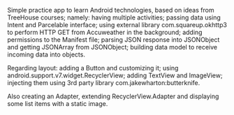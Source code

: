 Simple practice app to learn Android technologies, based on ideas from TreeHouse courses; namely:
having multiple activities;
passing data using Intent and Parcelable interface;
using external library com.squareup.okhttp3 to perform HTTP GET from Accuweather in the background;
adding permissions to the Manifest file;
parsing JSON response into JSONObject and getting JSONArray from JSONObject;
building data model to receive incoming data into objects.

Regarding layout:
adding a Button and customizing it;
using android.support.v7.widget.RecyclerView;
adding TextView and ImageView;
injecting them using 3rd party library com.jakewharton:butterknife.

Also creating an Adapter, extending RecyclerView.Adapter
and displaying some list items with a static image.

